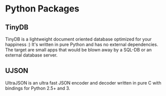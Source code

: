 # Python Packages



## TinyDB

TinyDB is a lightweight document oriented database optimized for your happiness :) It's written in pure Python and has no external dependencies. The target are small apps that would be blown away by a SQL-DB or an external database server.



## UJSON

UltraJSON is an ultra fast JSON encoder and decoder written in pure C with bindings for Python 2.5+ and 3.





